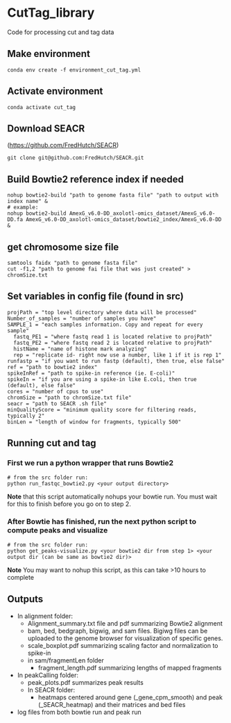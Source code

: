 # CutTag_library
Code for processing cut and tag data

## Make environment
```
conda env create -f environment_cut_tag.yml
```
## Activate environment
```
conda activate cut_tag
```
## Download SEACR 
(https://github.com/FredHutch/SEACR)
```
git clone git@github.com:FredHutch/SEACR.git
```
## Build Bowtie2 reference index if needed
```
nohup bowtie2-build "path to genome fasta file" "path to output with index name" &
# example:
nohup bowtie2-build AmexG_v6.0-DD_axolotl-omics_dataset/AmexG_v6.0-DD.fa AmexG_v6.0-DD_axolotl-omics_dataset/bowtie2_index/AmexG_v6.0-DD &
```
## get chromosome size file
```
samtools faidx "path to genome fasta file"
cut -f1,2 "path to genome fai file that was just created" > chromSize.txt
```
## Set variables in config file (found in src)
```
projPath = "top level directory where data will be processed"
Number_of_samples = "number of samples you have"
SAMPLE_1 = "each samples information. Copy and repeat for every sample"
  fastq_PE1 = "where fastq read 1 is located relative to projPath"
  fastq_PE2 = "where fastq read 2 is located relative to projPath"
  histName = "name of histone mark analyzing"
  rep = "replicate id- right now use a number, like 1 if it is rep 1"
runfastp = "if you want to run fastp (default), then true, else false"
ref = "path to bowtie2 index"
spikeInRef = "path to spike-in reference (ie. E-coli)"
spikeIn = "if you are using a spike-in like E.coli, then true (default), else false"
cores = "number of cpus to use"
chromSize = "path to chromSize.txt file"
seacr = "path to SEACR .sh file"
minQualityScore = "minimum quality score for filtering reads, typically 2"
binLen = "length of window for fragments, typically 500"
```

## Running cut and tag

### First we run a python wrapper that runs Bowtie2
```
# from the src folder run:
python run_fastqc_bowtie2.py <your output directory>
```
**Note** that this script automatically nohups your bowtie run. You must wait for this to finish before you go on to step 2.

### After Bowtie has finished, run the next python script to compute peaks and visualize
```
# from the src folder run:
python get_peaks-visualize.py <your bowtie2 dir from step 1> <your output dir (can be same as bowtie2 dir)>
```
**Note** You may want to nohup this script, as this can take >10 hours to complete

## Outputs
* In alignment folder:
  * Alignment_summary.txt file and pdf summarizing Bowtie2 alignment
  * bam, bed, bedgraph, bigwig, and sam files. Bigiwg files can be uploaded to the genome browser for visualization of specific genes.
  * scale_boxplot.pdf summarizing scaling factor and normalization to spike-in
  * in sam/fragmentLen folder
    * fragment_length.pdf summarizing lengths of mapped fragments
* In peakCalling folder:
  * peak_plots.pdf summarizes peak results
  * In SEACR folder:
    * heatmaps centered around gene (_gene_cpm_smooth) and peak (_SEACR_heatmap) and their matrices and bed files
* log files from both bowtie run and peak run

